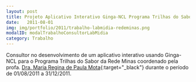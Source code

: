 ```yaml
---
layout: post
title: Projeto Aplicativo Interativo Ginga-NCL Programa Trilhas do Sabor – Rede Minas
date:   2011-08-01
img: img/portfolio/2011/trabalho-labmidia-redeminas.png
modalID: modalTrabalhoConsultorLabMidia
category: Trabalho
---
```

Consultor no desenvolvimento de um aplicativo interativo usando Ginga-NCL para o Programa Trilhas do Sabor da Rede Minas coordenado pela profa. [Dra. Maria Regina de Paula Mota][lattes]{:target="_black"} durante o período de 01/08/2011 a 31/12/2011.

[lattes]: http://lattes.cnpq.br/0214271317165718